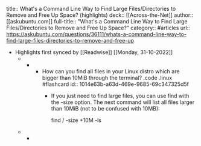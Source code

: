 title:: What's a Command Line Way to Find Large Files/Directories to Remove and Free Up Space? (highlights)
deck:: [[Across-the-Net]]
author:: [[askubuntu.com]]
full-title:: "What's a Command Line Way to Find Large Files/Directories to Remove and Free Up Space?"
category:: #articles
url:: https://askubuntu.com/questions/36111/whats-a-command-line-way-to-find-large-files-directories-to-remove-and-free-up

- Highlights first synced by [[Readwise]] [[Monday, 31-10-2022]]
	- -
		- How can you find all files in your Linux distro which are bigger than 10MiB through the terminal? .code .linux #flashcard
		  id:: 1014e63b-a63d-469e-9685-69c347325d5f
			- If you just need to find large files, you can use find with the -size option. The next command will list all files larger than 10MiB (not to be confused with 10MB):
			  
			  find / -size +10M -ls
	- -